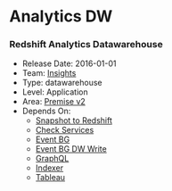 # Analytics DW
### Redshift Analytics Datawarehouse
* Release Date: 2016-01-01
* Team: [Insights](../teams/insights.md)
* Type: datawarehouse
* Level: Application
* Area: [Premise v2](../areas/v2.png)
* Depends On:
  * [Snapshot to Redshift](book-snapshot-to-redshift-dw.md)
  * [Check Services](check-services.md)
  * [Event BG](event-bg.md)
  * [Event BG DW Write](event-bg-dw-write.md)
  * [GraphQL](graphql-fe.md)
  * [Indexer](indexer-bg.md)
  * [Tableau](tableau.md)
